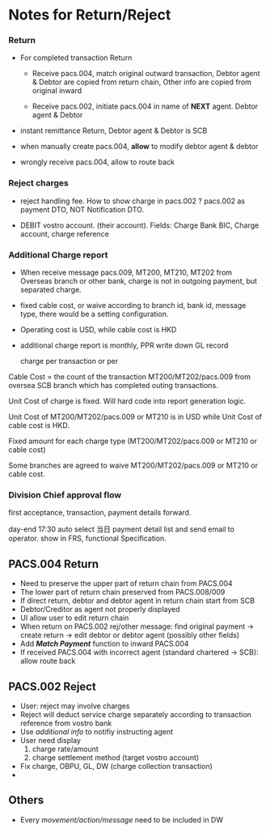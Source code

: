 

# Notes for Return/Reject

###  Return

* For completed transaction Return

  * Receive pacs.004, match original outward transaction, Debtor agent & Debtor are copied from return chain, Other info are copied from original inward

  * Receive pacs.002,  initiate pacs.004 in name of **NEXT** agent. Debtor agent & Debtor 

* instant remittance Return,  Debtor agent & Debtor is SCB

* when manually create pacs.004, **allow** to modify debtor agent & debtor
* wrongly receive pacs.004, allow to route back 

###  Reject charges

* reject handling fee.  How to show charge in pacs.002 ?   pacs.002 as payment DTO, NOT Notification DTO.

* DEBIT vostro account. (their account). Fields:  Charge Bank BIC, Charge account, charge reference

### Additional Charge report

* When receive message pacs.009, MT200, MT210, MT202 from Overseas branch or other bank, charge is not in outgoing payment, but separated charge. 

* fixed cable cost, or waive according to branch id, bank id, message type, there would be a setting configuration. 

* Operating cost is USD, while cable cost is HKD

* additional charge report is monthly,    PPR  write down GL record

  charge per transaction or per

  

Cable Cost = the count of the transaction MT200/MT202/pacs.009 from oversea SCB branch which has completed outing transactions.

Unit Cost of charge is fixed. Will hard code into report generation logic.

Unit Cost of MT200/MT202/pacs.009 or MT210 is in USD while Unit Cost of cable cost is HKD.

Fixed amount for each charge type (MT200/MT202/pacs.009 or MT210 or cable cost)

Some branches are agreed to waive MT200/MT202/pacs.009 or MT210 or cable cost.

###  Division Chief approval flow

first acceptance, transaction, payment details  forward. 

day-end  17:30  auto select 当日 payment detail list  and send email to operator.   show in FRS, functional Specification.





## PACS.004 Return

* Need to preserve the upper part of return chain from PACS.004
* The lower part of return chain preserved from PACS.008/009
* If direct return, debtor and debtor agent in return chain start from SCB
* Debtor/Creditor as agent not properly displayed
* UI allow user to edit return chain
* When return on PACS.002 rej/other message: find original payment -> create return -> edit debtor or debtor agent (possibly other fields)
* Add ***Match Payment*** function to inward PACS.004
* If received PACS.004 with incorrect agent (standard chartered -> SCB): allow route back

## PACS.002 Reject

* User: reject may involve charges
* Reject will deduct service charge separately according to transaction reference from vostro bank
* Use *additional info* to notifiy instructing agent
* User need display
  1. charge rate/amount
  2. charge settlement method (target vostro account)
* Fix charge, OBPU, GL, DW (charge collection transaction)
* 

## Others

* Every *movement/action/message* need to be included in DW